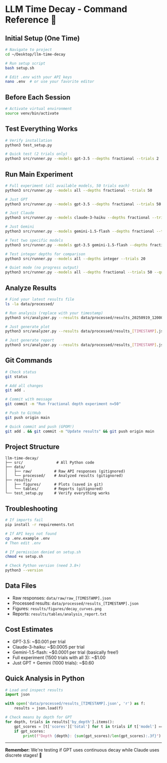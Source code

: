 # LLM Time Decay - Command Reference 🚀

## Initial Setup (One Time)

```bash
# Navigate to project
cd ~/Desktop/llm-time-decay

# Run setup script
bash setup.sh

# Edit .env with your API keys
nano .env  # or use your favorite editor
```

## Before Each Session

```bash
# Activate virtual environment
source venv/bin/activate
```

## Test Everything Works

```bash
# Verify installation
python3 test_setup.py

# Quick test (2 trials only)
python3 src/runner.py --models gpt-3.5 --depths fractional --trials 2
```

## Run Main Experiment

```bash
# Full experiment (all available models, 50 trials each)
python3 src/runner.py --models all --depths fractional --trials 50

# Just GPT
python3 src/runner.py --models gpt-3.5 --depths fractional --trials 50

# Just Claude
python3 src/runner.py --models claude-3-haiku --depths fractional --trials 50

# Just Gemini
python3 src/runner.py --models gemini-1.5-flash --depths fractional --trials 50

# Test two specific models
python3 src/runner.py --models gpt-3.5 gemini-1.5-flash --depths fractional --trials 50

# Test integer depths for comparison
python3 src/runner.py --models all --depths integer --trials 20

# Quiet mode (no progress output)
python3 src/runner.py --models all --depths fractional --trials 50 --quiet
```

## Analyze Results

```bash
# Find your latest results file
ls -la data/processed/

# Run analysis (replace with your timestamp)
python3 src/analyzer.py --results data/processed/results_20250919_120000.json --plot --report

# Just generate plot
python3 src/analyzer.py --results data/processed/results_[TIMESTAMP].json --plot

# Just generate report
python3 src/analyzer.py --results data/processed/results_[TIMESTAMP].json --report
```

## Git Commands

```bash
# Check status
git status

# Add all changes
git add .

# Commit with message
git commit -m "Run fractional depth experiment n=50"

# Push to GitHub
git push origin main

# Quick commit and push (GPOM!)
git add . && git commit -m "Update results" && git push origin main
```

## Project Structure

```
llm-time-decay/
├── src/               # All Python code
├── data/             
│   ├── raw/          # Raw API responses (gitignored)
│   └── processed/    # Analyzed results (gitignored)
├── results/          
│   ├── figures/      # Plots (saved in git)
│   └── tables/       # Reports (gitignored)
└── test_setup.py     # Verify everything works
```

## Troubleshooting

```bash
# If imports fail
pip install -r requirements.txt

# If API keys not found
cp .env.example .env
# Then edit .env

# If permission denied on setup.sh
chmod +x setup.sh

# Check Python version (need 3.8+)
python3 --version
```

## Data Files

- Raw responses: `data/raw/raw_[TIMESTAMP].json`
- Processed results: `data/processed/results_[TIMESTAMP].json`
- Figures: `results/figures/decay_curves.png`
- Reports: `results/tables/analysis_report.txt`

## Cost Estimates

- GPT-3.5: ~$0.001 per trial
- Claude-3-haiku: ~$0.0005 per trial  
- Gemini-1.5-flash: ~$0.0001 per trial (basically free!)
- Full experiment (1500 trials with all 3): ~$1.00
- Just GPT + Gemini (1000 trials): ~$0.60

## Quick Analysis in Python

```python
# Load and inspect results
import json

with open('data/processed/results_[TIMESTAMP].json', 'r') as f:
    results = json.load(f)

# Check means by depth for GPT
for depth, trials in results['by_depth'].items():
    gpt_scores = [t['scores']['total'] for t in trials if t['model'] == 'gpt-3.5']
    if gpt_scores:
        print(f"Depth {depth}: {sum(gpt_scores)/len(gpt_scores):.3f}")
```

---

**Remember:** We're testing if GPT uses continuous decay while Claude uses discrete stages! 🔬